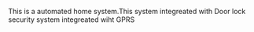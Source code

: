 This is a automated home system.This system integreated with Door lock security system integreated wiht GPRS 